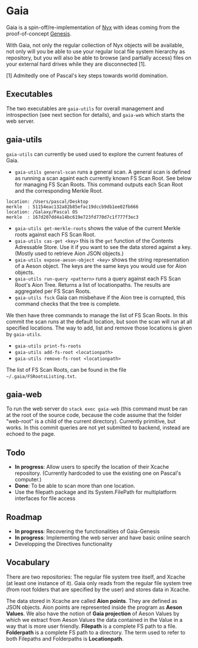 # Gaia

Gaia is a spin-off/re-implementation of [Nyx](https://github.com/shutkas/Nyx) with ideas coming from the proof-of-concept [Genesis](https://github.com/shutkas/Genesis).

With Gaia, not only the regular collection of Nyx objects will be available, not only will you be able to use your regular local file system hierarchy as repository, but you will also be able to browse (and partially access) files on your external hard drives while they are disconnected [1]. 

[1] Admitedly one of Pascal's key steps towards world domination.

## Executables

The two executables are `gaia-utils` for overall management and introspection (see next section for details), and `gaia-web` which starts the web server.

## gaia-utils

`gaia-utils` can currently be used used to explore the current features of Gaia.

- `gaia-utils general-scan` runs a general scan. A general scan is defined as running a scan againt each currently known FS Scan Root. See below for managing FS Scan Roots. This command outputs each Scan Root and the corresponding Merkle Root.

```
location: /Users/pascal/Desktop
merkle  : 51154eac132a82b85efac19dccb9db1ee02fb666
location: /Galaxy/Pascal OS
merkle  : 167d207dd4a14bc619e723fd770d7c1f777f3ec3
```

- `gaia-utils get-merkle-roots` shows the value of the current Merkle roots against each FS Scan Root.
- `gaia-utils cas-get <key>` this is the `get` function of the Contents Adressable Store. Use it if you want to see the data stored against a key. (Mostly used to retrieve Aion JSON objects.) 
- `gaia-utils expose-aeson-object <key>` shows the string representation of a Aeson object. The keys are the same keys you would use for Aion objects. 
- `gaia-utils run-query <pattern>` runs a query against each FS Scan Root's Aion Tree. Returns a list of locationpaths. The results are aggregated per FS Scan Roots. 
- `gaia-utils fsck` Gaia can misbehave if the Aion tree is corrupted, this command checks that the tree is complete.  

We then have three commands to manage the list of FS Scan Roots. In this commit the scan runs at the default location, but soon the scan will run at all specified locations. The way to add, list and remove those locations is given by `gaia-utils`.

- `gaia-utils print-fs-roots`
- `gaia-utils add-fs-root <locationpath>` 
- `gaia-utils remove-fs-root <locationpath>` 

The list of FS Scan Roots, can be found in the file `~/.gaia/FSRootsListing.txt`.

## gaia-web

To run the web server do `stack exec gaia-web` (this command must be ran at the root of the source code, because the code assume that the folder "web-root" is a child of the current directory). Currently primitive, but works. In this commit queries are not yet submitted to backend, instead are echoed to the page.

## Todo
- **In progress**: Allow users to specify the location of their Xcache repository. (Currently hardcoded to use the existing one on Pascal's computer.)
- **Done**: To be able to scan more than one location. 
- Use the filepath package and its System.FilePath for multiplatform interfaces for file access

## Roadmap
- **In progress**: Recovering the functionalities of Gaia-Genesis 
- **In progress**: Implementing the web server and have basic online search
- Developping the Directives functionality

## Vocabulary

There are two repositories: The regular file system tree itself, and Xcache (at least one instance of it). Gaia only reads from the regular file system tree (from root folders that are specified by the user) and stores data in Xcache.

The data stored in Xcache are called **Aion points**. They are defined as JSON objects. Aion points are represented inside the program as **Aeson Values**. We also have the notion of **Gaia projection** of Aeson Values by which we extract from Aeson Values the data contained in the Value in a way that is more user friendly. **Filepath** is a complete FS path to a file. **Folderpath** is a complete FS path to a directory. The term used to refer to both Filepaths and Folderpaths is **Locationpath**.
